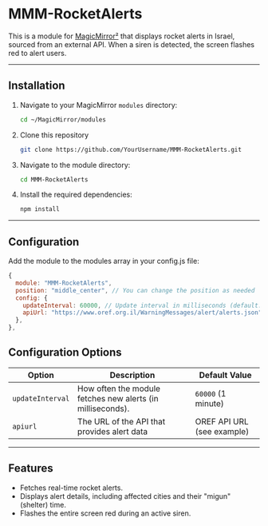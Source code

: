 # MMM-RocketAlerts

This is a module for [MagicMirror²](https://magicmirror.builders/) that displays rocket alerts in Israel, sourced from an external API. When a siren is detected, the screen flashes red to alert users.

---

## Installation

1. Navigate to your MagicMirror `modules` directory:
   ```bash
   cd ~/MagicMirror/modules
   ```

2. Clone this repository
    ```bash
    git clone https://github.com/YourUsername/MMM-RocketAlerts.git
    ```

3. Navigate to the module directory:
    ```bash
    cd MMM-RocketAlerts
    ```

4. Install the required dependencies:
    ```bash
    npm install
    ```

---
## Configuration
Add the module to the modules array in your config.js file:
```javascript
{
  module: "MMM-RocketAlerts",
  position: "middle_center", // You can change the position as needed
  config: {
    updateInterval: 60000, // Update interval in milliseconds (default: 1 minute)
    apiUrl: "https://www.oref.org.il/WarningMessages/alert/alerts.json", // API URL for alerts
  },
},
```
## Configuration Options

| Option | Description | Default Value|
| --- | --- | --- |
| `updateInterval` | How often the module fetches new alerts (in milliseconds). | `60000` (1 minute)|
| `apiurl` | The URL of the API that provides alert data | OREF API URL (see example)|
---
## Features
- Fetches real-time rocket alerts.
- Displays alert details, including affected cities and their "migun" (shelter) time.
- Flashes the entire screen red during an active siren.

